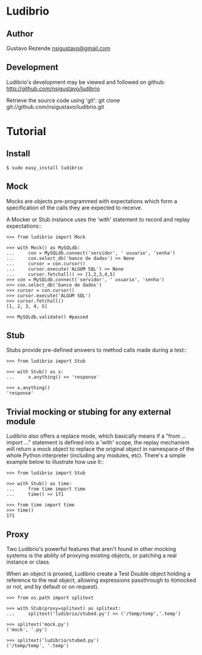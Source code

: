 Ludibrio
========

Author
------

Gustavo Rezende <nsigustavo@gmail.com>



Development
-----------

Ludibrio's development may be viewed and followed on github:
    http://github.com/nsigustavo/ludibrio

Retrieve the source code using 'git':
    git clone git://github.com/nsigustavo/ludibrio.git


Tutorial
========


Install
-------

    $ sudo easy_install ludibrio


Mock
----

Mocks are objects pre-programmed with expectations which form a specification of the calls they are expected to receive.

A Mocker or Stub instance uses the 'with' statement to record and replay expectations::

    >>> from ludibrio import Mock
    
    >>> with Mock() as MySQLdb:
    ...     con = MySQLdb.connect('servidor', ' usuario', 'senha')
    ...     con.select_db('banco de dados') >> None
    ...     cursor = con.cursor()
    ...     cursor.execute('ALGUM SQL') >> None
    ...     cursor.fetchall() >> [1,2,3,4,5]
    >>> con = MySQLdb.connect('servidor', ' usuario', 'senha')
    >>> con.select_db('banco de dados')
    >>> cursor = con.cursor()
    >>> cursor.execute('ALGUM SQL')
    >>> cursor.fetchall()
    [1, 2, 3, 4, 5]
    
    >>> MySQLdb.validate() #passed


Stub
----

Stubs provide pre-defined answers to method calls made during a test::

    >>> from ludibrio import Stub

    >>> with Stub() as x:
    ...     x.anything() >> 'response'

    >>> x.anything()
    'response'


Trivial mocking or stubing for any external module
--------------------------------------------------

Ludibrio also offers a replace mode, which basically means if a "from ... import ..." statement is defined into a 'with' scope, the replay mechanism will return a mock object to replace the original object in namespace of the whole Python interpreter (including any modules, etc). There's a simple example below to illustrate how use it::

    >>> from ludibrio import Stub
    
    >>> with Stub() as time:
    ...     from time import time
    ...     time() >> 171

    >>> from time import time
    >>> time()
    171



Proxy
-----

Two Ludibrio's powerful features that aren't found in other mocking systems is the ability of proxying existing objects, or patching a real instance or class.

When an object is proxied, Ludibrio create a Test Double object holding a reference to the real object, allowing expressions passthrough to it(mocked or not, and by default or on request).

    >>> from os.path import splitext

    >>> with Stub(proxy=splitext) as splitext:
    ...     splitext('ludibrio/stubed.py') >> ('/temp/temp','.temp')
    
    >>> splitext('mock.py')
    ('mock', '.py')
    
    >>> splitext('ludibrio/stubed.py')
    ('/temp/temp', '.temp')
    


